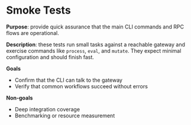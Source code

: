 # Smoke Tests

**Purpose**: provide quick assurance that the main CLI commands and RPC flows are operational.

**Description**: these tests run small tasks against a reachable gateway and exercise commands like `process`, `eval`, and `mutate`. They expect minimal configuration and should finish fast.

**Goals**
- Confirm that the CLI can talk to the gateway
- Verify that common workflows succeed without errors

**Non-goals**
- Deep integration coverage
- Benchmarking or resource measurement
